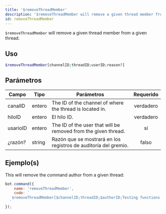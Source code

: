 ```yaml
---
title: '$removeThreadMember'
description: '$removeThreadMember will remove a given thread member from a given thread.'
id: removeThreadMember
---
```


`$removeThreadMember` will remove a given thread member from a given thread.

## Uso

```php
$removeThreadMember[channelID;threadID;userID;reason?]
```

## Parámetros

| Campo    | Tipo   | Parámetros                                                      | Requerido |
| -------- | ------ | --------------------------------------------------------------- |:---------:|
| canalID  | entero | The ID of the channel of where the thread is located in.        | verdadero |
| hiloID   | entero | El hilo ID.                                                     | verdadero |
| usarioID | entero | The ID of the user that will be removed from the given thread.  |    sí     |
| ¿razón?  | string | Razón que se mostrará en los registros de auditoría del gremio. |   falso   |

## Ejemplo(s)

This will remove the command author from a given thread:

```javascript
bot.command({
    name: 'removeThreadMember',
    code: `
   $removeThreadMember[$channelID;threadID;$authorID;Testing functions!]
  `
});
```